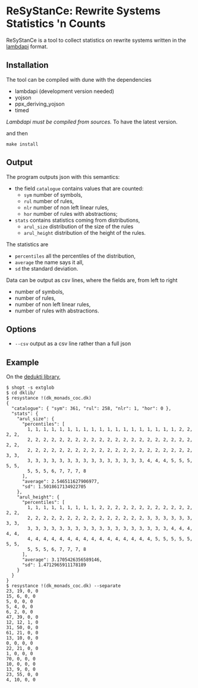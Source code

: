 # ReSyStanCe: Rewrite Systems Statistics 'n Counts
ReSyStanCe is a tool to collect statistics on rewrite systems written
in the [lambdapi](https://github.com/deducteam/lambdapi) format.

## Installation
The tool can be compiled with dune with the dependencies
- lambdapi (development version needed)
- yojson
- ppx\_deriving\_yojson
- timed

*Lambdapi must be compiled from sources.*  To have the latest version.

and then
```
make install
```

## Output
The program outputs json with this semantics:
- the field `catalogue` contains values that are counted:
  - `sym` number of symbols,
  - `rul` number of rules,
  - `nlr` number of non left linear rules,
  - `hor` number of rules with abstractions;
- `stats` contains statistics coming from distributions,
  - `arul_size` distribution of the size of the rules
  - `arul_height` distribution of the height of the rules.
  
The statistics are
- `percentiles` all the percentiles of the distribution,
- `average` the name says it all,
- `sd` the standard deviation.

Data can be output as csv lines, where the fields are, from left to
right
- number of symbols,
- number of rules,
- number of non left linear rules,
- number of rules with abstractions.

## Options
- `--csv` output as a csv line rather than a full json

## Example
On the
[dedukti library](https://github.com/rafoo/dklib/archive/v2.6.zip), 
```
$ shopt -s extglob
$ cd dklib/
$ resystance !(dk_monads_coc.dk)
{
  "catalogue": { "sym": 361, "rul": 258, "nlr": 1, "hor": 0 },
  "stats": {
    "arul_size": {
      "percentiles": [
        1, 1, 1, 1, 1, 1, 1, 1, 1, 1, 1, 1, 1, 1, 1, 1, 1, 1, 1, 2, 2, 2, 2,
        2, 2, 2, 2, 2, 2, 2, 2, 2, 2, 2, 2, 2, 2, 2, 2, 2, 2, 2, 2, 2, 2, 2,
        2, 2, 2, 2, 2, 2, 2, 2, 2, 2, 2, 2, 2, 2, 2, 2, 2, 2, 2, 2, 2, 3, 3,
        3, 3, 3, 3, 3, 3, 3, 3, 3, 3, 3, 3, 3, 3, 3, 4, 4, 4, 5, 5, 5, 5, 5,
        5, 5, 5, 6, 7, 7, 7, 8
      ],
      "average": 2.546511627906977,
      "sd": 1.5018617134922705
    },
    "arul_height": {
      "percentiles": [
        1, 1, 1, 1, 1, 1, 1, 1, 1, 2, 2, 2, 2, 2, 2, 2, 2, 2, 2, 2, 2, 2, 2,
        2, 2, 2, 2, 2, 2, 2, 2, 2, 2, 2, 2, 2, 2, 2, 3, 3, 3, 3, 3, 3, 3, 3,
        3, 3, 3, 3, 3, 3, 3, 3, 3, 3, 3, 3, 3, 3, 3, 3, 3, 3, 4, 4, 4, 4, 4,
        4, 4, 4, 4, 4, 4, 4, 4, 4, 4, 4, 4, 4, 4, 4, 4, 5, 5, 5, 5, 5, 5, 5,
        5, 5, 5, 6, 7, 7, 7, 8
      ],
      "average": 3.1705426356589146,
      "sd": 1.4712965911178189
    }
  }
}
$ resystance !(dk_monads_coc.dk) --separate
23, 19, 0, 0
15, 6, 0, 0
5, 0, 0, 0
5, 4, 0, 0
6, 2, 0, 0
47, 39, 0, 0
12, 12, 1, 0
31, 50, 0, 0
61, 21, 0, 0
13, 10, 0, 0
0, 0, 0, 0
22, 21, 0, 0
1, 0, 0, 0
70, 0, 0, 0
10, 0, 0, 0
13, 9, 0, 0
23, 55, 0, 0
4, 10, 0, 0
```
